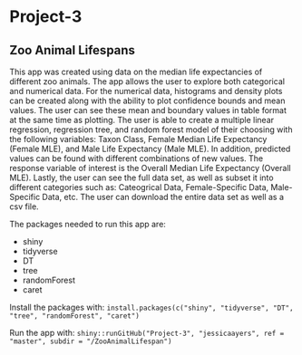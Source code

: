# Project-3

## Zoo Animal Lifespans

This app was created using data on the median life expectancies of different zoo animals. The app allows the user to explore both categorical and numerical data. For the numerical data, histograms and density plots can be created along with the ability to plot confidence bounds and mean values. The user can see these mean and boundary values in table format at the same time as plotting. The user is able to create a multiple linear regression, regression tree, and random forest model of their choosing with the following variables: Taxon Class, Female Median Life Expectancy (Female MLE), and Male Life Expectancy (Male MLE). In addition, predicted values can be found with different combinations of new values. The response variable of interest is the Overall Median Life Expectancy (Overall MLE). Lastly, the user can see the full data set, as well as subset it into different categories such as: Cateogrical Data, Female-Specific Data, Male-Specific Data, etc. The user can download the entire data set as well as a csv file. 

The packages needed to run this app are:

  - shiny
  - tidyverse
  - DT
  - tree
  - randomForest
  - caret

Install the packages with: `install.packages(c("shiny", "tidyverse", "DT", "tree", "randomForest", "caret")`


Run the app with: `shiny::runGitHub("Project-3", "jessicaayers", ref = "master", subdir = "/ZooAnimalLifespan")`


